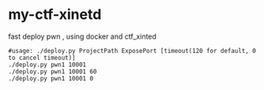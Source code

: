 # my-ctf-xinetd

fast deploy pwn , using docker and ctf_xinted

```
#usage: ./deploy.py ProjectPath ExposePort [timeout(120 for default, 0 to cancel timeout)]
./deploy.py pwn1 10001
./deploy.py pwn1 10001 60
./deploy.py pwn1 10001 0
```
